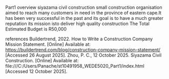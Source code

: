 Part1 overview
siyazama civil construction small construction organisation aimed to reach many customers in need in the province of eastern cape.It has been very successful in the past and its goal is to have a much greater reputation its mission isto deliver high quality construction The Total Estimated Budget is R50,000





references
Buildertrend, 2022. How to Write a Construction Company Mission Statement. [Online] 
Available at: https://buildertrend.com/blog/construction-company-mission-statement/ 
[Accessed 26 August 2025].
Zhou, P. C., 12 October 2025. Siyazama Civil Construction. [Online] 
Available at: file:///C:/Users/Panache/st10491958_WEDE5020_Part1/index.html
[Accessed 12 October 2025].

